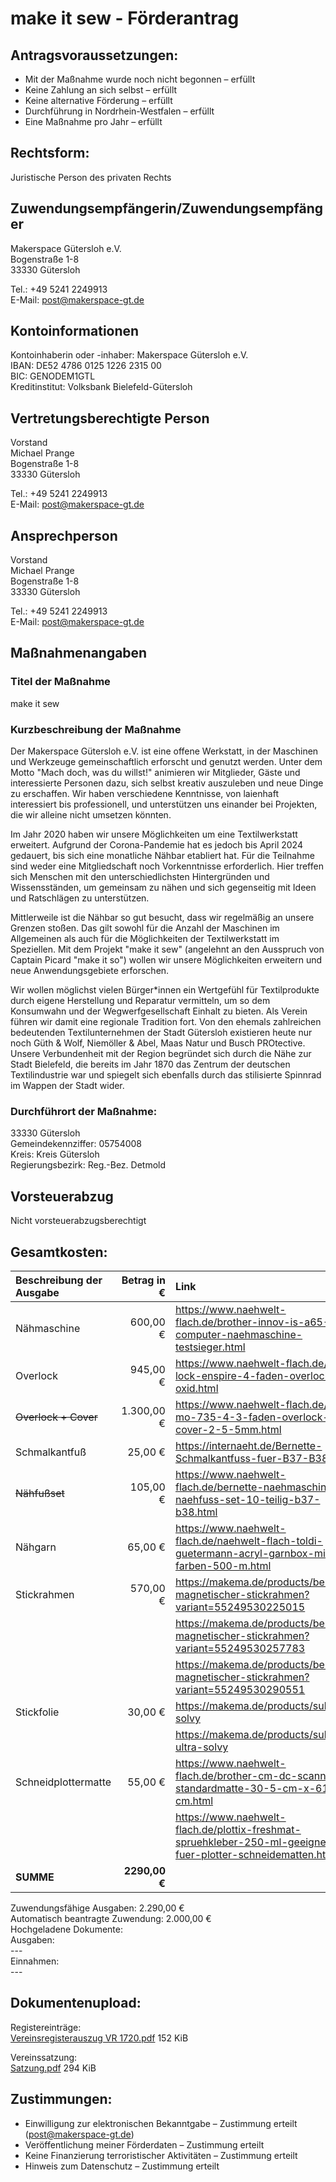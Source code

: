 # make it sew - Förderantrag

## Antragsvoraussetzungen:

- Mit der Maßnahme wurde noch nicht begonnen – erfüllt
- Keine Zahlung an sich selbst – erfüllt
- Keine alternative Förderung – erfüllt
- Durchführung in Nordrhein-Westfalen – erfüllt
- Eine Maßnahme pro Jahr – erfüllt

## Rechtsform:

Juristische Person des privaten Rechts

## Zuwendungsempfängerin/Zuwendungsempfänger

Makerspace Gütersloh e.V.  
Bogenstraße 1-8  
33330 Gütersloh

Tel.: +49 5241 2249913  
E-Mail: post@makerspace-gt.de  

## Kontoinformationen

Kontoinhaberin oder -inhaber: Makerspace Gütersloh e.V.  
IBAN: DE52 4786 0125 1226 2315 00  
BIC: GENODEM1GTL  
Kreditinstitut: Volksbank Bielefeld-Gütersloh

## Vertretungsberechtigte Person

Vorstand  
Michael Prange  
Bogenstraße 1-8  
33330 Gütersloh

Tel.: +49 5241 2249913  
E-Mail: post@makerspace-gt.de

## Ansprechperson

Vorstand  
Michael Prange  
Bogenstraße 1-8  
33330 Gütersloh

Tel.: +49 5241 2249913  
E-Mail: post@makerspace-gt.de

## Maßnahmenangaben

### Titel der Maßnahme

make it sew

### Kurzbeschreibung der Maßnahme

Der Makerspace Gütersloh e.V. ist eine offene Werkstatt, in der Maschinen und Werkzeuge gemeinschaftlich erforscht und genutzt werden. Unter dem Motto "Mach doch, was du willst!" animieren wir Mitglieder, Gäste und interessierte Personen dazu, sich selbst kreativ auszuleben und neue Dinge zu erschaffen. Wir haben verschiedene Kenntnisse, von laienhaft interessiert bis professionell, und unterstützen uns einander bei Projekten, die wir alleine nicht umsetzen könnten.

Im Jahr 2020 haben wir unsere Möglichkeiten um eine Textilwerkstatt erweitert. Aufgrund der Corona-Pandemie hat es jedoch bis April 2024 gedauert, bis sich eine monatliche Nähbar etabliert hat. Für die Teilnahme sind weder eine Mitgliedschaft noch Vorkenntnisse erforderlich. Hier treffen sich Menschen mit den unterschiedlichsten Hintergründen und Wissensständen, um gemeinsam zu nähen und sich gegenseitig mit Ideen und Ratschlägen zu unterstützen. 

Mittlerweile ist die Nähbar so gut besucht, dass wir regelmäßig an unsere Grenzen stoßen. Das gilt sowohl für die Anzahl der Maschinen im Allgemeinen als auch für die Möglichkeiten der Textilwerkstatt im Speziellen. Mit dem Projekt "make it sew" (angelehnt an den Ausspruch von Captain Picard "make it so") wollen wir unsere Möglichkeiten erweitern und neue Anwendungsgebiete erforschen. 

Wir wollen möglichst vielen Bürger*innen ein Wertgefühl für Textilprodukte durch eigene Herstellung und Reparatur vermitteln, um so dem Konsumwahn und der Wegwerfgesellschaft Einhalt zu bieten. Als Verein führen wir damit eine regionale Tradition fort. Von den ehemals zahlreichen bedeutenden Textilunternehmen der Stadt Gütersloh existieren heute nur noch Güth & Wolf, Niemöller & Abel, Maas Natur und Busch PROtective. Unsere Verbundenheit mit der Region begründet sich durch die Nähe zur Stadt Bielefeld, die bereits im Jahr 1870 das Zentrum der deutschen Textilindustrie war und spiegelt sich ebenfalls durch das stilisierte Spinnrad im Wappen der Stadt wider.

### Durchführort der Maßnahme:

33330 Gütersloh  
Gemeindekennziffer: 05754008  
Kreis: Kreis Gütersloh  
Regierungsbezirk: Reg.-Bez. Detmold

## Vorsteuerabzug

Nicht vorsteuerabzugsberechtigt

## Gesamtkosten:

| Beschreibung der Ausgabe |   Betrag in € | Link                                                                                                         |
| :----------------------- | ------------: | :----------------------------------------------------------------------------------------------------------- |
| Nähmaschine              |      600,00 € | https://www.naehwelt-flach.de/brother-innov-is-a65-computer-naehmaschine-testsieger.html                     |
| Overlock                 |      945,00 € | https://www.naehwelt-flach.de/baby-lock-enspire-4-faden-overlock-oxid.html                                   |
| ~~Overlock + Cover~~     |    1.300,00 € | https://www.naehwelt-flach.de/juki-mo-735-4-3-faden-overlock-cover-2-5-5mm.html                              |
| Schmalkantfuß            |       25,00 € | https://internaeht.de/Bernette-Schmalkantfuss-fuer-B37-B38                                                   |
| ~~Nähfußset~~            |      105,00 € | https://www.naehwelt-flach.de/bernette-naehmaschinen-naehfuss-set-10-teilig-b37-b38.html                     |
| Nähgarn                  |       65,00 € | https://www.naehwelt-flach.de/naehwelt-flach-toldi-guetermann-acryl-garnbox-mit-40-farben-500-m.html         |
| Stickrahmen              |      570,00 € | https://makema.de/products/bernette-magnetischer-stickrahmen?variant=55249530225015                          |
|                          |               | https://makema.de/products/bernette-magnetischer-stickrahmen?variant=55249530257783                          |
|                          |               | https://makema.de/products/bernette-magnetischer-stickrahmen?variant=55249530290551                          |
| Stickfolie               |       30,00 € | https://makema.de/products/sulky-solvy                                                                       |
|                          |               | https://makema.de/products/sulky-ultra-solvy                                                                 |
| Schneidplottermatte      |       55,00 € | https://www.naehwelt-flach.de/brother-cm-dc-scanncut-standardmatte-30-5-cm-x-61-cm.html                      |
|                          |               | https://www.naehwelt-flach.de/plottix-freshmat-spruehkleber-250-ml-geeignet-fuer-plotter-schneidematten.html |
| **SUMME**                | **2290,00 €** |

Zuwendungsfähige Ausgaben: 2.290,00 €  
Automatisch beantragte Zuwendung: 2.000,00 €  
Hochgeladene Dokumente:  
Ausgaben:  
\---  
Einnahmen:  
\---

## Dokumentenupload:

Registereinträge:  
  [Vereinsregisterauszug VR 1720.pdf](./Dokumente/Vereinsregisterauszug%20VR%201720.pdf) 152 KiB

Vereinssatzung:  
  [Satzung.pdf](./Dokumente/Satzung.pdf) 294 KiB

## Zustimmungen:

- Einwilligung zur elektronischen Bekanntgabe – Zustimmung erteilt (post@makerspace-gt.de)
- Veröffentlichung meiner Förderdaten – Zustimmung erteilt
- Keine Finanzierung terroristischer Aktivitäten – Zustimmung erteilt
- Hinweis zum Datenschutz – Zustimmung erteilt
